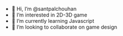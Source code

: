 - 👋 Hi, I’m @santpalchouhan
- 👀 I’m interested in 2D-3D game 
- 🌱 I’m currently learning Javascript
- 💞️ I’m looking to collaborate on game design

<!---
santpalchouhan/santpalchouhan is a ✨ special ✨ repository because its `README.md` (this file) appears on your GitHub profile.
You can click the Preview link to take a look at your changes.
--->
